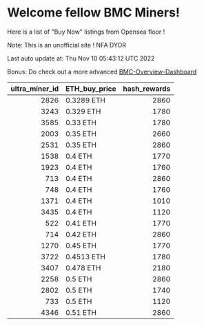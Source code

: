 # Welcome fellow BMC Miners!
Here is a list of "Buy Now" listings from Opensea floor !

Note: This is an unofficial site ! NFA DYOR

Last auto update at: Thu Nov 10 05:43:12 UTC 2022

Bonus: Do check out a more advanced [BMC-Overview-Dashboard](https://dune.com/defifunk/BMC-Overview-Dashboard)


|   ultra_miner_id | ETH_buy_price   |   hash_rewards |
|-----------------:|:----------------|---------------:|
|             2826 | 0.3289 ETH      |           2860 |
|             3243 | 0.329 ETH       |           1780 |
|             3585 | 0.33 ETH        |           1780 |
|             2003 | 0.35 ETH        |           2660 |
|             2531 | 0.35 ETH        |           2860 |
|             1538 | 0.4 ETH         |           1770 |
|             1923 | 0.4 ETH         |           1760 |
|              713 | 0.4 ETH         |           2860 |
|              748 | 0.4 ETH         |           1760 |
|             1371 | 0.4 ETH         |           1010 |
|             3435 | 0.4 ETH         |           1120 |
|              522 | 0.41 ETH        |           1770 |
|              714 | 0.42 ETH        |           2860 |
|             1270 | 0.45 ETH        |           1770 |
|             3722 | 0.4513 ETH      |           1780 |
|             3407 | 0.478 ETH       |           2180 |
|             2258 | 0.5 ETH         |           2860 |
|             2802 | 0.5 ETH         |           1740 |
|              733 | 0.5 ETH         |           1120 |
|             4346 | 0.51 ETH        |           2860 |